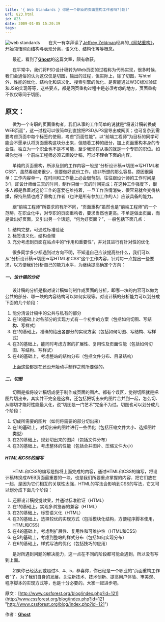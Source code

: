 ```yaml
---
title: '{ Web Standards } 你是一个职业的页面重构工作者吗?[载]'
url: 823.html
id: 823
date: 2009-01-05 15:20:39
tags:
---
```


![web standards](http://cai13.info/blog_pic/2009/01/webstandards.jpg "web standards")       在大一有幸拜读了[Jeffrey Zeldman](http://www.zeldman.com/)经典的[《网站重构》](http://www.amazon.cn/mn/detailApp?qid=1231138929&ref=SR&sr=13-1&uid=168-8245945-8170615&prodid=zjbk068158)，开始领悟网页结构与表现分离，语义化、结构化等等概念。

      最近，看到了[**Ghost**](http://www.cssforest.org/blog/index.php?s=about)的这篇文章，颇有收获。

      在平常中，我们将PSD设计稿转为Web页面的过程称为代码实现，很多时候，我们会通俗的认为这仅仅是切图，输出的过程，但实际上，除了切图，写html外，性能的优化、结构化和语义化、搜索引擎的优化、是否能通过W3C标准验证和JS的实现等等，这些要点，都是网页重构过程中是必须考虑的地方，页面重构不仅仅等同于切图。

原文：
---

      做为一个专职的页面重构者，我们从事的工作简单的说就是“将设计稿转换成WEB页面”，这一过程可以很简单到直接把PSD从PS里导出成网页；也可复杂到需要考虑页面中每个标签的使用，考虑“页面性能”。以“前端工程师”为目标的同学可能会不愿承认将页面重构这块分出来，但随着工种的细分，加上页面重构本身的专业性，独立为一个职业也不是不可能，至少我现在从事的就是一个专职的职位。如果你觉得一个前端工程师必须去画设计稿，可以不理会下面的内容。

      单纯的页面重构，所涉及到的工作内容一般是“分析设计稿=>切图=>写HTML和CSS”，虽然看起来很少，但要做好这份工作，绝非所想的那么容易。原因很简单：工作内容单一，在时间和工作量上必会很苛刻，往往跟设计师的工作时间是3:1，即设计师给三天的时间，制作只给一天的时间完成；在这种工作强度下，很多人都是靠着对这份工作的喜爱在维持着，一旦工作热情消失，很容易就会变得枯燥，保持热情也成了重构工作者（也许是所有参加工作的人）应该具备的能力。

      跟“前端工程师”所要求的有所不同，“页面重构”虽然也是“前端工程师”的一个范畴，在职业化中，对专职的页面重构者，要求当然也更高。不单是做出页面，而是做出好页面。又引出另一个话题，“何为好页面？”，一般包括下面几点：

1.  结构完整，可通过标准验证
2.  标签语义化，结构合理
3.  充分考虑到页面在站点中的“作用和重要性”，并对其进行有针对性的优化

      很多同学多少都遇到过方向不明，不知道自己应该提高些什么，我们可以从“分析设计稿=>切图=>写HTML和CSS”这个工作内容，针对每一点提出一些要求，以方便我们分析自己的能力水平，为继续提高确定个方向：

##### 一，设计稿的分析

      设计稿的分析是指对设计稿如何制作成页面的分析，即哪一块的内容可以做为公共的部分、哪一块的内容结构可以如何实现等。对设计稿的分析能力可以划分成下面的几个阶段：

1.  能分清设计稿中的公共与私有的部分
2.  在1的基础上对各部分的实现方式有一个初步的方案（包括如何切图、写结构、写样式）
3.  在1的基础上，准确的给出各部分的实现方案（包括如何切图、写结构、写样式）
4.  在3的基础上，能同时考虑方案的扩展性、复用性及页面性能（包括如何切图、写结构、写样式）
5.  在4的基础上，考虑整站的结构分布（包括文件分布、目录结构）

      上面这些都是在还没开始动手制作之前所要做的。

##### 二，切图

      切图是指将设计稿切成便于制作成页面的图片。都有个误区，觉得切图就是把图片切出来，其实并不完全是这样，还包括把切出来的图片合并到一起，怎么切、从哪切才能将性能最大化，说“切图是一门艺术”完全不为过。切图也可以划分成几个阶段：

1.  切成所需要的图片（如何将需要的部分切出来）
2.  在1的基础上，对切出来的图片进行一些优化（包括压缩文件大小、选择图片类型）
3.  在2的基础上，规划切出来的图片（包括文件分布）
4.  在3的基础上，考虑整体的性能（包括合并图片、压缩文件大小）

##### HTML和CSS的编写

      HTML和CSS的编写是指将上面完成的内容，通过HTML和CSS的编写，将设计稿转换成WEB页面最重要的一块，也是我们所要重点掌握的内容，把它们放在一起，是因为它们相互的关联性太强，HTML的写法会影响到CSS的写法，它又可以划分成下面几个阶段：

1.  还原设计稿视觉效果，并通过标准验证（HTML）
2.  在1的基础上，实现多浏览器的兼容（HTML）
3.  在2的基础上，标签语义化（HTML）
4.  在3的基础上，选择较优的实现方式（包括模块化结构，方便程序脚本使用，HTML和CSS）
5.  在4的基础上，考虑到扩展性、复用性和可维护性（HTML和CSS）
6.  在5的基础上，考虑到整站的样式分布（包括如何实现分布）
7.  在6的基础上，样式写法的优化（包括技巧的应用）

      是对所遇到问题的解决能力，这一点在不同的阶段都可能会遇到，所以没有写到上面。

      如果你已经达到或超过3、4、5，恭喜你，你已经是一个职业的“页面重构工作者”了。为了我们自身的发展，关注新技术、技术创新、提高用户体验、审美观、程序脚本的实现方式等，也是十分必要的。大家一起进步吧。

原文：[http://www.cssforest.org/blog/index.php?id=121](http://www.cssforest.org/blog/index.php?id=121 "http://www.cssforest.org/blog/index.php?id=121")

作者：[**Ghost**](http://www.cssforest.org/blog/index.php?s=about)